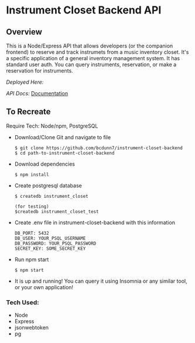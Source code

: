 # Instrument Closet Backend API

## Overview

This is a Node/Express API that allows developers (or the companion frontend) to reserve and track instrumets from a music inventory closet. It's a specific application of a general inventory management system. It has standard user auth. You can query instruments, reservation, or make a reservation for instruments.

*Deployed Here:* []()

*API Docs:* [Documentation](https://theinstrumentclosetapi.readme.io/)


## To Recreate
Require Tech: Node/npm, PostgreSQL

* Download/Clone Git and navigate to file

    ``` 
    $ git clone https://github.com/bcdunn7/instrument-closet-backend
    $ cd path-to-instrument-closet-backend
    ```

* Download dependencies

    ```
    $ npm install
    ```
    
* Create postgresql database

    ```
    $ createdb instrument_closet

    (for testing)
    $createdb instrument_closet_test
    ```

* Create .env file in instrument-closet-backend with this information

    ```
    DB_PORT: 5432
    DB_USER: YOUR_PSQL_USERNAME
    DB_PASSWORD: YOUR_PSQL_PASSWORD
    SECRET_KEY: SOME_SECRET_KEY
    ```

* Run npm start

    ```
    $ npm start
    ```

* It is up and running! You can query it using Insomnia or any similar tool, or your own application!

### **Tech Used:**
- Node
- Express
- jsonwebtoken
- pg 

